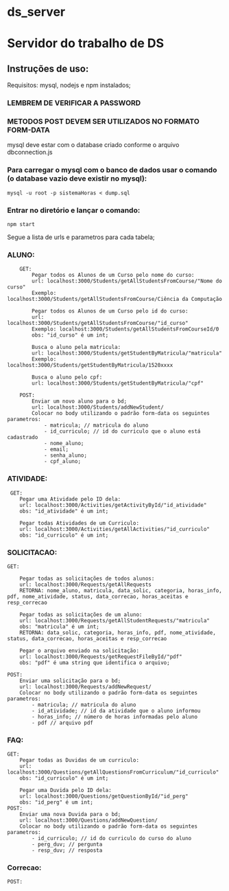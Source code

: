 # ds_server
# Servidor do trabalho de DS

## Instruções de uso:
Requisitos: mysql, nodejs e npm instalados;

### LEMBREM DE VERIFICAR A PASSWORD
### METODOS POST DEVEM SER UTILIZADOS NO FORMATO FORM-DATA
mysql deve estar com o database criado conforme o arquivo dbconnection.js

### Para carregar o mysql com o banco de dados usar o comando (o database vazio deve existir no mysql):
	mysql -u root -p sistemaHoras < dump.sql


### Entrar no diretório e lançar o comando:
	npm start

Segue a lista de urls e parametros para cada tabela;

### ALUNO:
		GET:
			Pegar todos os Alunos de um Curso pelo nome do curso:
			url: localhost:3000/Students/getAllStudentsFromCourse/"Nome do curso"
			Exemplo: localhost:3000/Students/getAllStudentsFromCourse/Ciência da Computação

			Pegar todos os Alunos de um Curso pelo id do curso:
			url: localhost:3000/Students/getAllStudentsFromCourse/"id_curso"
			Exemplo: localhost:3000/Students/getAllStudentsFromCourseId/0
			obs: "id_curso" é um int;

			Busca o aluno pela matricula:
			url: localhost:3000/Students/getStudentByMatricula/"matricula"
			Exemplo: localhost:3000/Students/getStudentByMatricula/1520xxxx

			Busca o aluno pelo cpf:
			url: localhost:3000/Students/getStudentByMatricula/"cpf"

		POST:
			Enviar um novo aluno para o bd;
			url: localhost:3000/Students/addNewStudent/
			Colocar no body utilizando o padrão form-data os seguintes parametros:
				- matricula; // matricula do aluno
				- id_curriculo; // id do curriculo que o aluno está cadastrado
				- nome_aluno;
				- email;
				- senha_aluno;
				- cpf_aluno;

### ATIVIDADE:

	 GET:
		Pegar uma Atividade pelo ID dela:
		url: localhost:3000/Activities/getActivityById/"id_atividade"
		obs: "id_atividade" é um int;

		Pegar todas Atividades de um Curriculo:
		url: localhost:3000/Activities/getAllActivities/"id_curriculo"
		obs: "id_curriculo" é um int;

### SOLICITACAO:
	GET:

		Pegar todas as solicitações de todos alunos:
		url: localhost:3000/Requests/getAllRequests
		RETORNA: nome_aluno, matricula, data_solic, categoria, horas_info, pdf, nome_atividade, status, data_correcao, horas_aceitas e resp_correcao

		Pegar todas as solicitações de um aluno:
		url: localhost:3000/Requests/getAllStudentRequests/"matricula"
		obs: "matricula" é um int;
		RETORNA: data_solic, categoria, horas_info, pdf, nome_atividade, status, data_correcao, horas_aceitas e resp_correcao

		Pegar o arquivo enviado na solicitação:
		url: localhost:3000/Requests/getRequestFileById/"pdf"
		obs: "pdf" é uma string que identifica o arquivo;

	POST:
		Enviar uma solicitação para o bd;
		url: localhost:3000/Requests/addNewRequest/
		Colocar no body utilizando o padrão form-data os seguintes parametros:
			- matricula; // matricula do aluno
			- id_atividade; // id da atividade que o aluno informou
			- horas_info; // número de horas informadas pelo aluno
			- pdf // arquivo pdf
### FAQ:
	GET:
		Pegar todas as Duvidas de um curriculo:
		url: localhost:3000/Questions/getAllQuestionsFromCurriculum/"id_curriculo"
		obs: "id_curriculo" é um int;

		Pegar uma Duvida pelo ID dela:
		url: localhost:3000/Questions/getQuestionById/"id_perg"
		obs: "id_perg" é um int;
	POST:
		Enviar uma nova Duvida para o bd;
		url: localhost:3000/Questions/addNewQuestion/
		Colocar no body utilizando o padrão form-data os seguintes parametros:
			- id_curriculo; // id do curriculo do curso do aluno
			- perg_duv; // pergunta
			- resp_duv; // resposta
### Correcao:
	POST:
